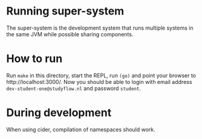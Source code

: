 # Running super-system

The super-system is the development system that runs multiple systems
in the same JVM while possible sharing components.


# How to run

Run ```make``` in this directory, start the REPL, run ```(go)``` and
point your browser to http://localhost:3000/.  Now you should be able
to login with email address ```dev-student-one@studyflow.nl``` and
password ```student```.


# During development

When using cider, compilation of namespaces should work.